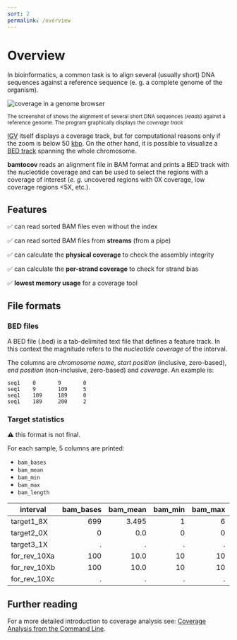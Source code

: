 ```yaml
---
sort: 2
permalink: /overview
---
```


# Overview

In bioinformatics, a common task is to align several (usually short) DNA sequences 
against a reference sequence (e. g. a complete genome of the organism).

![coverage in a genome browser](https://camo.githubusercontent.com/340658f1bbad9a553dd9b3e8d943f6696cb4a825840ee22b65a5fe754cda2afa/68747470733a2f2f6d69726f2e6d656469756d2e636f6d2f6d61782f323733342f312a68616f374a4d4c516c6f71626d68412d6535793141512e706e67)

<sub>The screenshot of  shows the alignment of several short DNA sequences (*reads*)
against a reference genome. The program graphically displays the *coverage track*</sub>

[IGV](https://software.broadinstitute.org/software/igv/) itself displays a coverage track,
but for computational reasons only if the zoom is below 50
[kbp](https://en.wikipedia.org/wiki/Base_pair).
On the other hand, it is possible to visualize a
[BED track](https://genome.ucsc.edu/FAQ/FAQformat.html#format1)
spanning the whole chromosome.

**bamtocov** reads an alignment file in BAM format and prints a BED track with the
nucleotide coverage and can be used to select the regions with a coverage of
interest
(*e. g.* uncovered regions with 0X coverage, low coverage regions <5X, etc.).

## Features

:white_check_mark: can read sorted BAM files even without the index

:white_check_mark: can read sorted BAM files from **streams** (from a pipe)

:white_check_mark: can calculate the **physical coverage** to check the assembly integrity

:white_check_mark: can calculate the **per-strand coverage** to check for strand bias

:white_check_mark: **lowest memory usage** for a coverage tool

## File formats

### BED files

A BED file (.bed) is a tab-delimited text file that defines a feature track. In this context the magnitude
refers to the _nucleotide coverage_ of the interval.

The columns are _chromosome name_, _start position_ (inclusive, zero-based), _end position_ 
(non-inclusive, zero-based) and _coverage_.
An example is:

```text
seq1    0       9       0
seq1    9       109     5
seq1    109     189     0
seq1    189     200     2
```

### Target statistics

:warning: this format is not final.

For each sample, 5 columns are printed:

* `bam_bases`
* `bam_mean`
* `bam_min`
* `bam_max`
* `bam_length`

| interval     | bam_bases | bam_mean | bam_min | bam_max | bam_length |
| ------------ | --------: | -------: | ------: | ------: | ---------: |
| target1_8X   |       699 |    3.495 |       1 |       6 |        200 |
| target2_0X   |         0 |      0.0 |       0 |       0 |         50 |
| target3_1X   |         . |        . |       . |       . |          . |
| for_rev_10Xa |       100 |     10.0 |      10 |      10 |         10 |
| for_rev_10Xb |       100 |     10.0 |      10 |      10 |         10 |
| for_rev_10Xc |         . |        . |       . |       . |          . |

## Further reading

For a more detailed introduction to coverage analysis see: [Coverage Analysis from the Command Line](https://medium.com/ngs-sh/coverage-analysis-from-the-command-line-542ef3545e2c).
